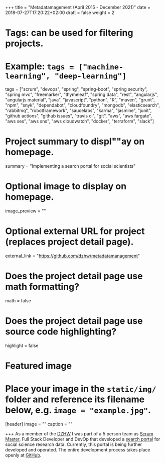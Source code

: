 +++
title = "Metadatamagement (April 2015 - December 2021)"
date = 2018-07-27T17:20:22+02:00
draft = false
weight = 2

# Tags: can be used for filtering projects.
# Example: `tags = ["machine-learning", "deep-learning"]`
tags = ["scrum", "devops", "spring", "spring-boot", "spring security", "spring mvc", "freemarker", "thymeleaf", "spring data", "rest", "angularjs", "angularjs material", "java", "javascript", "python", "R", "maven", "grunt", "npm", "snyk", "dependabot", "cloudfoundry", "mongodb", "elasticsearch", "rabbitmq", "robotframework", "saucelabs", "karma", "jasmine", "junit", "github actions", "github issues", "travis ci", "git", "aws", "aws fargate", "aws ses", "aws sns", "aws cloudwatch", "docker", "terraform", "slack"]

# Project summary to displ""ay on homepage.
summary = "Implementing a search portal for social scientists"

# Optional image to display on homepage.
image_preview = ""

# Optional external URL for project (replaces project detail page).
external_link = "https://github.com/dzhw/metadatamanagement"

# Does the project detail page use math formatting?
math = false

# Does the project detail page use source code highlighting?
highlight = false

# Featured image
# Place your image in the `static/img/` folder and reference its filename below, e.g. `image = "example.jpg"`.
[header]
image = ""
caption = ""

+++
As a member of the [DZHW](https://www.dzhw.eu) I was part of a 5 person team as [Scrum Master](https://www.scrumguides.org/scrum-guide.html#team-sm), Full Stack Developer and DevOp that developed a [search portal](https://metadata.fdz.dzhw.eu) for social science research data. Currently, this portal is being further developed and operated. The entire development process takes place openly at [GitHub](https://github.com/dzhw/metadatamanagement).
